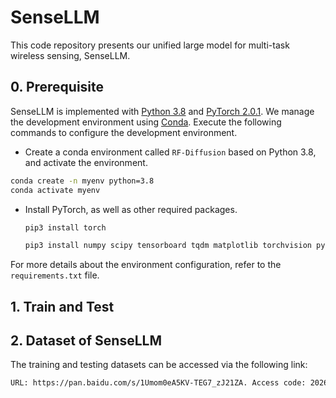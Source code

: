 # SenseLLM
This code repository presents our unified large model for multi-task wireless sensing, SenseLLM.

## 0. Prerequisite

SenseLLM is implemented with [Python 3.8](https://www.python.org/downloads/release/python-380/) and [PyTorch 2.0.1](https://pytorch.org/get-started/previous-versions/). We manage the development environment using [Conda](https://docs.conda.io/en/latest/). Execute the following commands to configure the development environment.

- Create a conda environment called `RF-Diffusion` based on Python 3.8, and activate the environment.

```bash
conda create -n myenv python=3.8
conda activate myenv
```
- Install PyTorch, as well as other required packages.
    ```bash
    pip3 install torch
    ```
    ```bash
    pip3 install numpy scipy tensorboard tqdm matplotlib torchvision pytorch_fid
    ```

For more details about the environment configuration, refer to the `requirements.txt` file.


## 1. Train and Test


## 2. Dataset of SenseLLM
   
The training and testing datasets can be accessed via the following link: 
```bash
URL: https://pan.baidu.com/s/1Umom0eA5KV-TEG7_zJ21ZA. Access code: 2026
```
